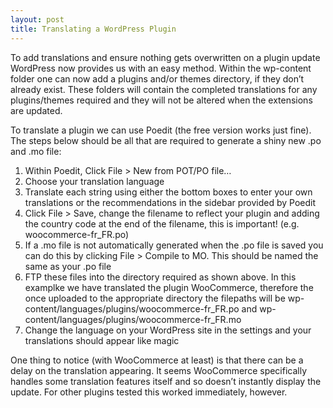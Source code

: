 ```yaml
---
layout: post
title: Translating a WordPress Plugin
---
```


To add translations and ensure nothing gets overwritten on a plugin update WordPress now provides us with an easy method. Within the wp-content folder one can now add a plugins and/or themes directory, if they don’t already exist. These folders will contain the completed translations for any plugins/themes required and they will not be altered when the extensions are updated.

To translate a plugin we can use Poedit (the free version works just fine). The steps below should be all that are required to generate a shiny new .po and .mo file:

1. Within Poedit, Click File > New from POT/PO file…
2. Choose your translation language
3. Translate each string using either the bottom boxes to enter your own translations or the recommendations in the sidebar provided by Poedit
4. Click File > Save, change the filename to reflect your plugin and adding the country code at the end of the filename, this is important! (e.g. woocommerce-fr_FR.po)
5. If a .mo file is not automatically generated when the .po file is saved you can do this by clicking File > Compile to MO. This should be named the same as your .po file
6. FTP these files into the directory required as shown above. In this examplke we have translated the plugin WooCommerce, therefore the once uploaded to the appropriate directory the filepaths will be wp-content/languages/plugins/woocommerce-fr_FR.po and wp-content/languages/plugins/woocommerce-fr_FR.mo
7. Change the language on your WordPress site in the settings and your translations should appear like magic

One thing to notice (with WooCommerce at least) is that there can be a delay on the translation appearing. It seems WooCommerce specifically handles some translation features itself and so doesn’t instantly display the update. For other plugins tested this worked immediately, however.